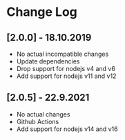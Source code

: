 # Change Log

## [2.0.0] - 18.10.2019

- No actual incompatible changes
- Update dependencies
- Drop support for nodejs v4 and v6
- Add support for nodejs v11 and v12

## [2.0.5] - 22.9.2021

- No actual changes
- Github Actions
- Add support for nodejs v14 and v16
